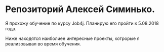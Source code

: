 # Репозиторий Алексей Симинько.

Я прохожу обучение по курсу Job4j. Планирую его пройти к 5.08.2018 года.

Ниже находятся наиболиее интересные проекты, котрорые я реализовывал во время обучения. 